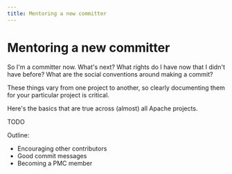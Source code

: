 ```yaml
---
title: Mentoring a new committer
---
```


# Mentoring a new committer

So I'm a committer now. What's next? What rights do I have now that I
didn't have before? What are the social conventions around making a
commit?

These things vary from one project to another, so clearly documenting
them for your particular project is critical.

Here's the basics that are true across (almost) all Apache projects.

TODO

Outline:

* Encouraging other contributors
* Good commit messages
* Becoming a PMC member

